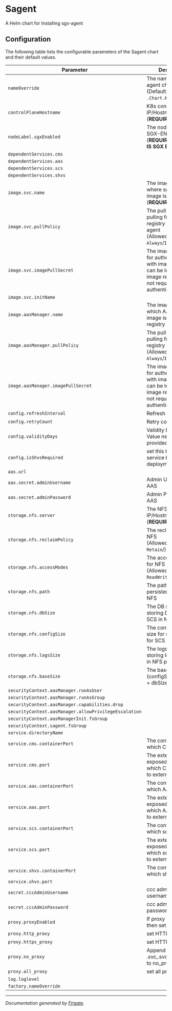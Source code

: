
Sagent
===========

A Helm chart for Installing sgx-agent


## Configuration

The following table lists the configurable parameters of the Sagent chart and their default values.

| Parameter                | Description             | Default        |
| ------------------------ | ----------------------- | -------------- |
| `nameOverride` | The name for sgx-agent chart<br> (Default: `.Chart.Name`) | `""` |
| `controlPlaneHostname` | K8s control plane IP/Hostname<br> (**REQUIRED**) | `"<user input>"` |
| `nodeLabel.sgxEnabled` | The node label for SGX-ENABLED hosts<br> (**REQUIRED IF NODE IS SGX ENABLED**) | `"SGX-ENABLED"` |
| `dependentServices.cms` |  | `"cms"` |
| `dependentServices.aas` |  | `"aas"` |
| `dependentServices.scs` |  | `"scs"` |
| `dependentServices.shvs` |  | `"shvs"` |
| `image.svc.name` | The image registry where sgx-agent image is pushed<br> (**REQUIRED**) | `"<user input>"` |
| `image.svc.pullPolicy` | The pull policy for pulling from container registry for sgx-agent <br> (Allowed values: `Always`/`IfNotPresent`) | `"Always"` |
| `image.svc.imagePullSecret` | The image pull secret for authenticating with image registry, can be left empty if image registry does not require authentication | `null` |
| `image.svc.initName` |  | `"<user input>"` |
| `image.aasManager.name` | The image name with which AAS manager image is pushed to registry | `null` |
| `image.aasManager.pullPolicy` | The pull policy for pulling from container registry for AAS<br> (Allowed values: `Always`/`IfNotPresent`) | `"Always"` |
| `image.aasManager.imagePullSecret` | The image pull secret for authenticating with image registry, can be left empty if image registry does not require authentication | `null` |
| `config.refreshInterval` | Refresh Interval | `"<user input>"` |
| `config.retryCount` | Retry count | `5` |
| `config.validityDays` | Validity Days (Note: Value needs to be provided in quotes) | `7` |
| `config.isShvsRequired` | set this to true for service based deployment | `"true"` |
| `aas.url` |  | `null` |
| `aas.secret.adminUsername` | Admin Username for AAS | `null` |
| `aas.secret.adminPassword` | Admin Password for AAS | `null` |
| `storage.nfs.server` | The NFS Server IP/Hostname<br> (**REQUIRED**) | `"<user input>"` |
| `storage.nfs.reclaimPolicy` | The reclaim policy for NFS<br> (Allowed values: `Retain`/) | `"Retain"` |
| `storage.nfs.accessModes` | The access modes for NFS<br> (Allowed values: `ReadWriteMany`) | `"ReadWriteMany"` |
| `storage.nfs.path` | The path for storing persistent data on NFS | `"/mnt/nfs_share"` |
| `storage.nfs.dbSize` | The DB size for storing DB data for SCS in NFS path | `"5Gi"` |
| `storage.nfs.configSize` | The configuration size for storing config for SCS in NFS path | `"10Mi"` |
| `storage.nfs.logsSize` | The logs size for storing logs for SCS in NFS path | `"1Gi"` |
| `storage.nfs.baseSize` | The base volume size (configSize + logSize + dbSize) | `"6.1Gi"` |
| `securityContext.aasManager.runAsUser` |  | `1001` |
| `securityContext.aasManager.runAsGroup` |  | `1001` |
| `securityContext.aasManager.capabilities.drop` |  | `["all"]` |
| `securityContext.aasManager.allowPrivilegeEscalation` |  | `false` |
| `securityContext.aasManagerInit.fsGroup` |  | `1001` |
| `securityContext.sagent.fsGroup` |  | `1001` |
| `service.directoryName` |  | `"sagent"` |
| `service.cms.containerPort` | The containerPort on which CMS can listen | `8445` |
| `service.cms.port` | The externally exposed NodePort on which CMS can listen to external traffic | `30445` |
| `service.aas.containerPort` | The containerPort on which AAS can listen | `8444` |
| `service.aas.port` | The externally exposed NodePort on which AAS can listen to external traffic | `30444` |
| `service.scs.containerPort` | The containerPort on which scs can listen | `9000` |
| `service.scs.port` | The externally exposed NodePort on which scs can listen to external traffic | `30501` |
| `service.shvs.containerPort` | The containerPort on which shvs can listen | `13000` |
| `service.shvs.port` |  | `30500` |
| `secret.cccAdminUsername` | ccc admin token username | `null` |
| `secret.cccAdminPassword` | ccc admin token password | `null` |
| `proxy.proxyEnabled` | If proxy is enabled, then set to true | `false` |
| `proxy.http_proxy` | set HTTP Proxy value | `null` |
| `proxy.https_proxy` | set HTTP Proxy value | `null` |
| `proxy.no_proxy` | Append .svc,.svc.cluster.local, to no_proxy | `null` |
| `proxy.all_proxy` | set all proxy value | `null` |
| `log.loglevel` |  | `"info"` |
| `factory.nameOverride` |  | `""` |



---
_Documentation generated by [Frigate](https://frigate.readthedocs.io)._

